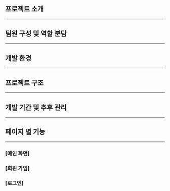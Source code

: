## 프로젝트 소개
---

## 팀원 구성 및 역할 분담
---

## 개발 환경
---

## 프로젝트 구조
---

## 개발 기간 및 추후 관리
---

## 페이지 별 기능
---

### [메인 화면]

### [회원 가입]

### [로그인]
